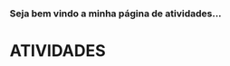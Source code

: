 <style>

  * {
    margin: 0;
    padding: 0;
    box-sizing: border-box;
  }
  
</style>

<h3>Seja bem vindo a minha página de atividades...</h3>

<h1>ATIVIDADES</h1>

<div class="container">
  
  
  
</div>
